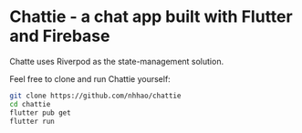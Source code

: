 # Chattie - a chat app built with Flutter and Firebase

Chatte uses Riverpod as the state-management solution.

Feel free to clone and run Chattie yourself:

```sh
git clone https://github.com/nhhao/chattie
cd chattie
flutter pub get
flutter run 
```
